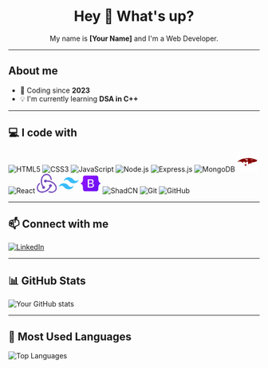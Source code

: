<h1 align="center">Hey 👋 What's up?</h1>

<p align="center">
My name is <strong>[Your Name]</strong> and I'm a Web Developer.
</p>

---

## About me
- 🚀 Coding since **2023**  
- 💡 I'm currently learning **DSA in C++**  

---

## 💻 I code with  
<p align="left">
  <img src="https://cdn.jsdelivr.net/gh/devicons/devicon/icons/html5/html5-original.svg" height="40" width="40" alt="HTML5" />
  <img src="https://cdn.jsdelivr.net/gh/devicons/devicon/icons/css3/css3-original.svg" height="40" width="40" alt="CSS3" />
  <img src="https://cdn.jsdelivr.net/gh/devicons/devicon/icons/javascript/javascript-original.svg" height="40" width="40" alt="JavaScript" />
  <img src="https://cdn.jsdelivr.net/gh/devicons/devicon/icons/nodejs/nodejs-original.svg" height="40" width="40" alt="Node.js" />
  <img src="https://cdn.jsdelivr.net/gh/devicons/devicon/icons/express/express-original.svg" height="40" width="40" alt="Express.js" />
  <img src="https://cdn.jsdelivr.net/gh/devicons/devicon/icons/mongodb/mongodb-original.svg" height="40" width="40" alt="MongoDB" />
  <img src="https://raw.githubusercontent.com/devicons/devicon/master/icons/mongoose/mongoose-original.svg" height="40" width="40" alt="Mongoose" />
  <img src="https://cdn.jsdelivr.net/gh/devicons/devicon/icons/react/react-original.svg" height="40" width="40" alt="React" />
  <img src="https://raw.githubusercontent.com/devicons/devicon/master/icons/redux/redux-original.svg" height="40" width="40" alt="Redux" />
  <img src="https://raw.githubusercontent.com/devicons/devicon/master/icons/tailwindcss/tailwindcss-plain.svg" height="40" width="40" alt="Tailwind CSS" />
  <img src="https://raw.githubusercontent.com/devicons/devicon/master/icons/bootstrap/bootstrap-original.svg" height="40" width="40" alt="Bootstrap" />
  <img src="https://avatars.githubusercontent.com/u/139268068?s=200&v=4" height="40" width="40" alt="ShadCN" />
  <img src="https://cdn.jsdelivr.net/gh/devicons/devicon/icons/git/git-original.svg" height="40" width="40" alt="Git" />
  <img src="https://cdn.jsdelivr.net/gh/devicons/devicon/icons/github/github-original.svg" height="40" width="40" alt="GitHub" />
</p>

---

## 📫 Connect with me  
[![LinkedIn](https://img.shields.io/badge/LinkedIn-0077B5?style=for-the-badge&logo=linkedin&logoColor=white)]([https://www.linkedin.com/in/[your-username]](https://www.linkedin.com/in/sudhanshu-sharma-b046ba2b6?utm_source=share&utm_campaign=share_via&utm_content=profile&utm_medium=android_app))  

---

## 📊 GitHub Stats
![Your GitHub stats](https://github-readme-stats.vercel.app/api?username=Sudhanshu517&show_icons=true&theme=dark)

---

## 🚀 Most Used Languages
![Top Languages](https://github-readme-stats.vercel.app/api/top-langs/?username=[your-username]&layout=compact&theme=dark)
